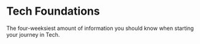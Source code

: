 # Tech Foundations

The four-weeksiest amount of information you should know when starting your journey in Tech.